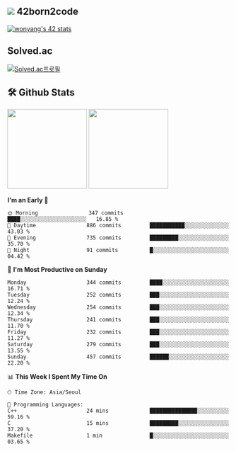 
## <img src="https://img.shields.io/badge/-000000?style=flat&logo=42&logoColor=white"> 42born2code
[![wonyang's 42 stats](https://badge42.vercel.app/api/v2/cl5nhe5b6007809kydha7ht42/stats?cursusId=21&coalitionId=88)](https://profile.intra.42.fr/users/wonyang)

## Solved.ac
[![Solved.ac프로필](http://mazassumnida.wtf/api/v2/generate_badge?boj=bennyws)](https://solved.ac/bennyws)

## 🛠️ Github Stats
<p>
  <img height="180em" src="https://github-readme-stats-veggie-garden.vercel.app/api?username=gemstoneyang&show_icons=true&include_all_commits=true&bg_color=30,e96443,904e95&title_color=fff&text_color=fff">
  <img height="180em" src="https://github-readme-stats-veggie-garden.vercel.app/api/top-langs/?username=gemstoneyang&layout=compact&bg_color=30,e96443,904e95&title_color=fff&text_color=fff">
</p>

<!--START_SECTION:waka-->
**I'm an Early 🐤** 

```text
🌞 Morning                347 commits         ████░░░░░░░░░░░░░░░░░░░░░   16.85 % 
🌆 Daytime                886 commits         ███████████░░░░░░░░░░░░░░   43.03 % 
🌃 Evening                735 commits         █████████░░░░░░░░░░░░░░░░   35.70 % 
🌙 Night                  91 commits          █░░░░░░░░░░░░░░░░░░░░░░░░   04.42 % 
```
📅 **I'm Most Productive on Sunday** 

```text
Monday                   344 commits         ████░░░░░░░░░░░░░░░░░░░░░   16.71 % 
Tuesday                  252 commits         ███░░░░░░░░░░░░░░░░░░░░░░   12.24 % 
Wednesday                254 commits         ███░░░░░░░░░░░░░░░░░░░░░░   12.34 % 
Thursday                 241 commits         ███░░░░░░░░░░░░░░░░░░░░░░   11.70 % 
Friday                   232 commits         ███░░░░░░░░░░░░░░░░░░░░░░   11.27 % 
Saturday                 279 commits         ███░░░░░░░░░░░░░░░░░░░░░░   13.55 % 
Sunday                   457 commits         ██████░░░░░░░░░░░░░░░░░░░   22.20 % 
```


📊 **This Week I Spent My Time On** 

```text
🕑︎ Time Zone: Asia/Seoul

💬 Programming Languages: 
C++                      24 mins             ███████████████░░░░░░░░░░   59.16 % 
C                        15 mins             █████████░░░░░░░░░░░░░░░░   37.20 % 
Makefile                 1 min               █░░░░░░░░░░░░░░░░░░░░░░░░   03.65 % 
```


<!--END_SECTION:waka-->
